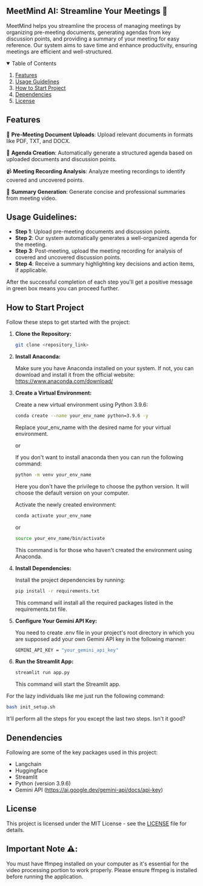 ## MeetMind AI: Streamline Your Meetings 📝

MeetMind helps you streamline the process of managing meetings by organizing pre-meeting documents, generating agendas from key discussion points, and providing a summary of your meeting for easy reference. 
Our system aims to save time and enhance productivity, ensuring meetings are efficient and well-structured.

<details open="open">
  <summary>Table of Contents</summary>
  <ol>
    <li>
      <a href="#Features">Features</a>
    </li>
    <li>
      <a href="#Usage-Guidelines">Usage Guidelines</a>
    </li>
    <li>
	    <a href = "#How-to-Start-Project">How to Start Project</a>
    </li>
    <li>
      <a href="#Dependencies">Dependencies</a>
    </li>
    <li>
	    <a href = "#License">License</a>
    </li>
  </ol>
</details>

## Features
📂 **Pre-Meeting Document Uploads**: Upload relevant documents in formats like PDF, TXT, and DOCX.

📝 **Agenda Creation**: Automatically generate a structured agenda based on uploaded documents and discussion points.

📹 **Meeting Recording Analysis**: Analyze meeting recordings to identify covered and uncovered points.

📄 **Summary Generation**: Generate concise and professional summaries from meeting video.

## Usage Guidelines:
- **Step 1**: Upload pre-meeting documents and discussion points.
- **Step 2**: Our system automatically generates a well-organized agenda for the meeting.
- **Step 3**: Post-meeting, upload the meeting recording for analysis of covered and uncovered discussion points.
- **Step 4**: Receive a summary highlighting key decisions and action items, if applicable.

After the successful completion of each step you'll get a positive message in green box means you can proceed further.

## How to Start Project
Follow these steps to get started with the project:

1. **Clone the Repository:**
   ```bash
   git clone <repository_link>
   ```
2. **Install Anaconda:**
   
   Make sure you have Anaconda installed on your system. If not, you can download and install it from the official website: https://www.anaconda.com/download/
   
4. **Create a Virtual Environment:**
   
   Create a new virtual environment using Python 3.9.6:

   ```bash
   conda create --name your_env_name python=3.9.6 -y
   ```
   Replace your_env_name with the desired name for your virtual environment.

   or

   If you don't want to install anaconda then you can run the following command:
   
   ```bash
   python -m venv your_env_name
   ```
   Here you don't have the privilege to choose the python version. It will choose the default version on your computer.
   
   Activate the newly created environment:
   ```bash
   conda activate your_env_name
   ```

   or

   ```bash
   source your_env_name/bin/activate
   ```
   This command is for those who haven't created the environment using Anaconda.
5. **Install Dependencies:**
   
   Install the project dependencies by running:
   ```bash
   pip install -r requirements.txt
   ```
   This command will install all the required packages listed in the requirements.txt file.

6. **Configure Your Gemini API Key:**

   You need to create .env file in your project's root directory in which you are supposed add your own Gemini API key in the following manner:
   ```bash
   GEMINI_API_KEY = "your_gemini_api_key"
   ```

7. **Run the Streamlit App:**
   ```bash
   streamlit run app.py
   ```
   This command will start the Streamlit app.

For the lazy individuals like me just run the following command:
   ```bash
   bash init_setup.sh
   ```
It'll perform all the steps for you except the last two steps. Isn't it good?

## Denendencies
   Following are some of the key packages used in this project:

   - Langchain
   - Huggingface
   - Streamlit
   - Python (version 3.9.6)
   - Gemini API (https://ai.google.dev/gemini-api/docs/api-key)

## License
This project is licensed under the MIT License - see the [LICENSE](LICENSE) file for details.

## Important Note ⚠️:
You must have ffmpeg installed on your computer as it's essential for the video processing portion to work properly. Please ensure ffmpeg is installed before running the application.
